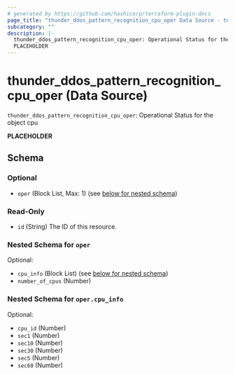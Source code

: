```yaml
---
# generated by https://github.com/hashicorp/terraform-plugin-docs
page_title: "thunder_ddos_pattern_recognition_cpu_oper Data Source - terraform-provider-thunder"
subcategory: ""
description: |-
  thunder_ddos_pattern_recognition_cpu_oper: Operational Status for the object cpu
  PLACEHOLDER
---
```


# thunder_ddos_pattern_recognition_cpu_oper (Data Source)

`thunder_ddos_pattern_recognition_cpu_oper`: Operational Status for the object cpu

__PLACEHOLDER__



<!-- schema generated by tfplugindocs -->
## Schema

### Optional

- `oper` (Block List, Max: 1) (see [below for nested schema](#nestedblock--oper))

### Read-Only

- `id` (String) The ID of this resource.

<a id="nestedblock--oper"></a>
### Nested Schema for `oper`

Optional:

- `cpu_info` (Block List) (see [below for nested schema](#nestedblock--oper--cpu_info))
- `number_of_cpus` (Number)

<a id="nestedblock--oper--cpu_info"></a>
### Nested Schema for `oper.cpu_info`

Optional:

- `cpu_id` (Number)
- `sec1` (Number)
- `sec10` (Number)
- `sec30` (Number)
- `sec5` (Number)
- `sec60` (Number)


